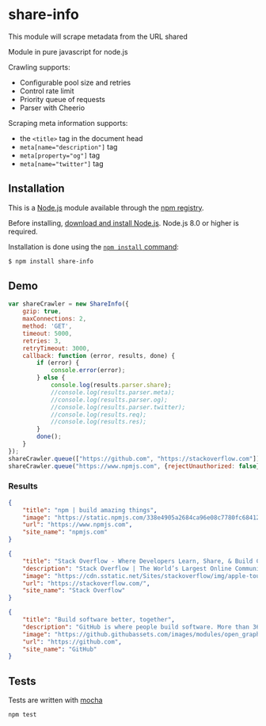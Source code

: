# share-info

This module will scrape metadata from the URL shared

Module in pure javascript for node.js

Crawling supports:
- Configurable pool size and retries
- Control rate limit
- Priority queue of requests
- Parser with Cheerio

Scraping meta information supports:
- the `<title>` tag in the document head
- `meta[name="description"]` tag
- `meta[property="og"]` tag
- `meta[name="twitter"]` tag

## Installation

This is a [Node.js](https://nodejs.org/en/) module available through the
[npm registry](https://www.npmjs.com/).

Before installing, [download and install Node.js](https://nodejs.org/en/download/).
Node.js 8.0 or higher is required.

Installation is done using the
[`npm install` command](https://docs.npmjs.com/getting-started/installing-npm-packages-locally):

```bash
$ npm install share-info
```

## Demo

```js
var shareCrawler = new ShareInfo({
    gzip: true,
    maxConnections: 2,
    method: 'GET',
    timeout: 5000,
    retries: 3,
    retryTimeout: 3000,
    callback: function (error, results, done) {
        if (error) {
            console.error(error);
        } else {
            console.log(results.parser.share);
            //console.log(results.parser.meta);
            //console.log(results.parser.og);
            //console.log(results.parser.twitter);
            //console.log(results.req);
            //console.log(results.res);
        }
        done();
    }
});
shareCrawler.queue(["https://github.com", "https://stackoverflow.com"]);
shareCrawler.queue("https://www.npmjs.com", {rejectUnauthorized: false});
```

### Results

```json
{
    "title": "npm | build amazing things",
    "image": "https://static.npmjs.com/338e4905a2684ca96e08c7780fc68412.png",
    "url": "https://www.npmjs.com",
    "site_name": "npmjs.com"
}
```

```json
{
    "title": "Stack Overflow - Where Developers Learn, Share, & Build Careers",
    "description": "Stack Overflow | The World’s Largest Online Community for Developers",
    "image": "https://cdn.sstatic.net/Sites/stackoverflow/img/apple-touch-icon@2.png?v=73d79a89bded",
    "url": "https://stackoverflow.com/",
    "site_name": "Stack Overflow"
}
```

```json
{
    "title": "Build software better, together",
    "description": "GitHub is where people build software. More than 36 million people use GitHub to discover, fork, and contribute to over 100 million projects.",
    "image": "https://github.githubassets.com/images/modules/open_graph/github-logo.png",
    "url": "https://github.com",
    "site_name": "GitHub"
}
```

## Tests

Tests are written with [mocha](https://mochajs.org)

```bash
npm test
```